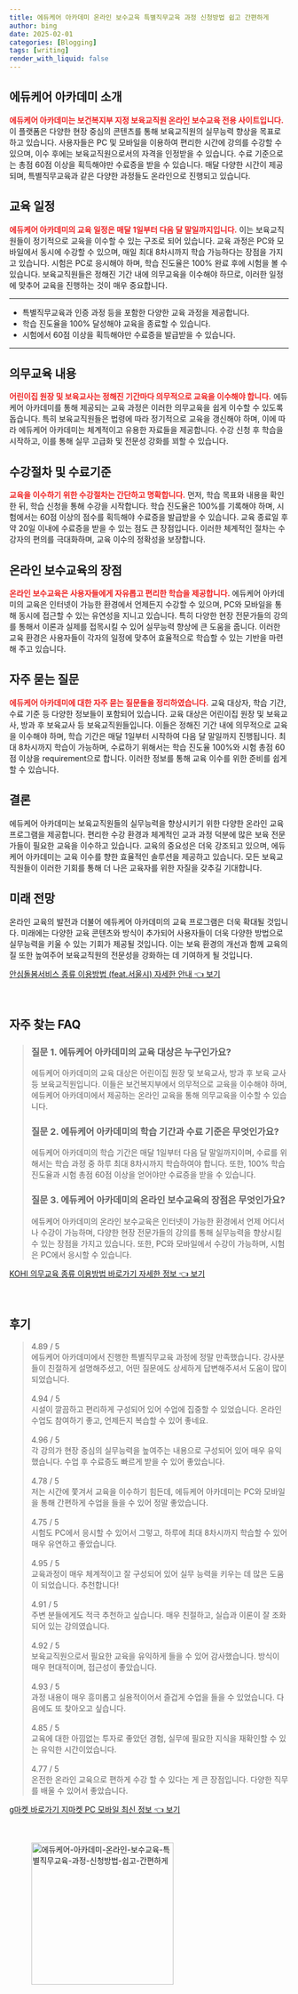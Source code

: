 ```yaml
---
title: 에듀케어 아카데미 온라인 보수교육 특별직무교육 과정 신청방법 쉽고 간편하게
author: bing
date: 2025-02-01
categories: [Blogging]
tags: [writing]
render_with_liquid: false
---
```



<h2 id='에듀케어_아카데미_소개'>에듀케어 아카데미 소개</h2>

<p><b><span style="color: #ee2323;">에듀케어 아카데미는 보건복지부 지정 보육교직원 온라인 보수교육 전용 사이트입니다.</span></b> 이 플랫폼은 다양한 현장 중심의 콘텐츠를 통해 보육교직원의 실무능력 향상을 목표로 하고 있습니다. 사용자들은 PC 및 모바일을 이용하여 편리한 시간에 강의를 수강할 수 있으며, 이수 후에는 보육교직원으로서의 자격을 인정받을 수 있습니다. 수료 기준으로는 총점 60점 이상을 획득해야만 수료증을 받을 수 있습니다. 매달 다양한 시간이 제공되며, 특별직무교육과 같은 다양한 과정들도 온라인으로 진행되고 있습니다.</p>

<h2 id='교육_일정'>교육 일정</h2>

<p><b><span style="color: #ee2323;">에듀케어 아카데미의 교육 일정은 매달 1일부터 다음 달 말일까지입니다.</span></b> 이는 보육교직원들이 정기적으로 교육을 이수할 수 있는 구조로 되어 있습니다. 교육 과정은 PC와 모바일에서 동시에 수강할 수 있으며, 매일 최대 8차시까지 학습 가능하다는 장점을 가지고 있습니다. 시험은 PC로 응시해야 하며, 학습 진도율은 100% 완료 후에 시험을 볼 수 있습니다. 보육교직원들은 정해진 기간 내에 의무교육을 이수해야 하므로, 이러한 일정에 맞추어 교육을 진행하는 것이 매우 중요합니다.</p>

<hr />

<ul>
    <li>특별직무교육과 인증 과정 등을 포함한 다양한 교육 과정을 제공합니다.</li>
    <li>학습 진도율을 100% 달성해야 교육을 종료할 수 있습니다.</li>
    <li>시험에서 60점 이상을 획득해야만 수료증을 발급받을 수 있습니다.</li>
</ul>

<hr />

<h2 id='의무교육_내용'>의무교육 내용</h2>

<p><b><span style="color: #ee2323;">어린이집 원장 및 보육교사는 정해진 기간마다 의무적으로 교육을 이수해야 합니다.</span></b> 에듀케어 아카데미를 통해 제공되는 교육 과정은 이러한 의무교육을 쉽게 이수할 수 있도록 돕습니다. 특히 보육교직원들은 법령에 따라 정기적으로 교육을 갱신해야 하며, 이에 따라 에듀케어 아카데미는 체계적이고 유용한 자료들을 제공합니다. 수강 신청 후 학습을 시작하고, 이를 통해 실무 고급화 및 전문성 강화를 꾀할 수 있습니다.</p>

<h2 id='수강절차_및_수료기준'>수강절차 및 수료기준</h2>

<p><b><span style="color: #ee2323;">교육을 이수하기 위한 수강절차는 간단하고 명확합니다.</span></b> 먼저, 학습 목표와 내용을 확인한 뒤, 학습 신청을 통해 수강을 시작합니다. 학습 진도율은 100%를 기록해야 하며, 시험에서는 60점 이상의 점수를 획득해야 수료증을 발급받을 수 있습니다. 교육 종료일 후 약 20일 이내에 수료증을 받을 수 있는 점도 큰 장점입니다. 이러한 체계적인 절차는 수강자의 편의를 극대화하며, 교육 이수의 정확성을 보장합니다.</p>

<h2 id='온라인_보수교육의_장점'>온라인 보수교육의 장점</h2>

<p><b><span style="color: #ee2323;">온라인 보수교육은 사용자들에게 자유롭고 편리한 학습을 제공합니다.</span></b> 에듀케어 아카데미의 교육은 인터넷이 가능한 환경에서 언제든지 수강할 수 있으며, PC와 모바일을 통해 동시에 접근할 수 있는 유연성을 지니고 있습니다. 특히 다양한 현장 전문가들의 강의를 통해서 이론과 실제를 접목시킬 수 있어 실무능력 향상에 큰 도움을 줍니다. 이러한 교육 환경은 사용자들이 각자의 일정에 맞추어 효율적으로 학습할 수 있는 기반을 마련해 주고 있습니다.</p>

<h2 id='자주_묻는_질문'>자주 묻는 질문</h2>

<p><b><span style="color: #ee2323;">에듀케어 아카데미에 대한 자주 묻는 질문들을 정리하였습니다.</span></b> 교육 대상자, 학습 기간, 수료 기준 등 다양한 정보들이 포함되어 있습니다. 교육 대상은 어린이집 원장 및 보육교사, 방과 후 보육교사 등 보육교직원들입니다. 이들은 정해진 기간 내에 의무적으로 교육을 이수해야 하며, 학습 기간은 매달 1일부터 시작하여 다음 달 말일까지 진행됩니다. 최대 8차시까지 학습이 가능하며, 수료하기 위해서는 학습 진도율 100%와 시험 총점 60점 이상을 requirement으로 합니다. 이러한 정보를 통해 교육 이수를 위한 준비를 쉽게 할 수 있습니다.</p>

<h2 id='결론'>결론</h2>

<p>에듀케어 아카데미는 보육교직원들의 실무능력을 향상시키기 위한 다양한 온라인 교육 프로그램을 제공합니다. 편리한 수강 환경과 체계적인 교과 과정 덕분에 많은 보육 전문가들이 필요한 교육을 이수하고 있습니다. 교육의 중요성은 더욱 강조되고 있으며, 에듀케어 아카데미는 교육 이수를 향한 효율적인 솔루션을 제공하고 있습니다. 모든 보육교직원들이 이러한 기회를 통해 더 나은 교육자를 위한 자질을 갖추길 기대합니다.</p>

<h2 id='미래_전망'>미래 전망</h2>

<p>온라인 교육의 발전과 더불어 에듀케어 아카데미의 교육 프로그램은 더욱 확대될 것입니다. 미래에는 다양한 교육 콘텐츠와 방식이 추가되어 사용자들이 더욱 다양한 방법으로 실무능력을 키울 수 있는 기회가 제공될 것입니다. 이는 보육 환경의 개선과 함께 교육의 질 또한 높여주어 보육교직원의 전문성을 강화하는 데 기여하게 될 것입니다.</p>


<p><a class="click-button" title="안심돌봄서비스 종류 이용방법 (feat.서울시) 자세한 안내" href="https://yellowplanner.github.io/posts/%EC%95%88%EC%8B%AC%EB%8F%8C%EB%B4%84%EC%84%9C%EB%B9%84%EC%8A%A4-%EC%A2%85%EB%A5%98-%EC%9D%B4%EC%9A%A9%EB%B0%A9%EB%B2%95-(feat.%EC%84%9C%EC%9A%B8%EC%8B%9C)-%EC%9E%90%EC%84%B8%ED%95%9C-%EC%95%88%EB%82%B4/" rel="dofollow">안심돌봄서비스 종류 이용방법 (feat.서울시) 자세한 안내 👈 보기</a></p><br>
<h2 id='자주_찾는_FAQ'>자주 찾는 FAQ</h2>
<div itemscope="" itemtype="https://schema.org/FAQPage"> 
<blockquote> 
<div itemscope="" itemprop="mainEntity" itemtype="https://schema.org/Question"> 
<h3 itemprop="name">질문 1. 에듀케어 아카데미의 교육 대상은 누구인가요?</h3> 
<div itemscope="" itemprop="acceptedAnswer" itemtype="https://schema.org/Answer"> 
<span itemprop="text"> 
<p>에듀케어 아카데미의 교육 대상은 어린이집 원장 및 보육교사, 방과 후 보육 교사 등 보육교직원입니다. 이들은 보건복지부에서 의무적으로 교육을 이수해야 하며, 에듀케어 아카데미에서 제공하는 온라인 교육을 통해 의무교육을 이수할 수 있습니다.</p> 
</span> 
</div> 
</div> 

<div itemscope="" itemprop="mainEntity" itemtype="https://schema.org/Question"> 
<h3 itemprop="name">질문 2. 에듀케어 아카데미의 학습 기간과 수료 기준은 무엇인가요?</h3> 
<div itemscope="" itemprop="acceptedAnswer" itemtype="https://schema.org/Answer"> 
<span itemprop="text"> 
<p>에듀케어 아카데미의 학습 기간은 매달 1일부터 다음 달 말일까지이며, 수료를 위해서는 학습 과정 중 하루 최대 8차시까지 학습하여야 합니다. 또한, 100% 학습 진도율과 시험 총점 60점 이상을 얻어야만 수료증을 받을 수 있습니다.</p> 
</span> 
</div> 
</div> 

<div itemscope="" itemprop="mainEntity" itemtype="https://schema.org/Question"> 
<h3 itemprop="name">질문 3. 에듀케어 아카데미의 온라인 보수교육의 장점은 무엇인가요?</h3> 
<div itemscope="" itemprop="acceptedAnswer" itemtype="https://schema.org/Answer"> 
<span itemprop="text"> 
<p>에듀케어 아카데미의 온라인 보수교육은 인터넷이 가능한 환경에서 언제 어디서나 수강이 가능하며, 다양한 현장 전문가들의 강의를 통해 실무능력을 향상시킬 수 있는 장점을 가지고 있습니다. 또한, PC와 모바일에서 수강이 가능하며, 시험은 PC에서 응시할 수 있습니다.</p> 
</span> 
</div> 
</div> 

</blockquote> 
</div>
<p><a class="click-button" title="KOHI 의무교육 종류 이용방법 바로가기 자세한 정보" href="https://yellowplanner.github.io/posts/KOHI-%EC%9D%98%EB%AC%B4%EA%B5%90%EC%9C%A1-%EC%A2%85%EB%A5%98-%EC%9D%B4%EC%9A%A9%EB%B0%A9%EB%B2%95-%EB%B0%94%EB%A1%9C%EA%B0%80%EA%B8%B0-%EC%9E%90%EC%84%B8%ED%95%9C-%EC%A0%95%EB%B3%B4/" rel="dofollow">KOHI 의무교육 종류 이용방법 바로가기 자세한 정보 👈 보기</a></p><br>
<h2 id='후기'>후기</h2>
<div itemscope itemtype="https://schema.org/Product">
  <blockquote>
  <div itemprop="review" itemscope itemtype="https://schema.org/Review">
      <div itemprop="reviewRating" itemscope itemtype="https://schema.org/Rating"> <span itemprop="ratingValue">4.89</span> / <span itemprop="bestRating">5</span> </div>
      <span itemprop="reviewBody">에듀케어 아카데미에서 진행한 특별직무교육 과정에 정말 만족했습니다. 강사분들이 친절하게 설명해주셨고, 어떤 질문에도 상세하게 답변해주셔서 도움이 많이 되었습니다.</span>
  </div>
  <br>
  <div itemprop="review" itemscope itemtype="https://schema.org/Review">
      <div itemprop="reviewRating" itemscope itemtype="https://schema.org/Rating"> <span itemprop="ratingValue">4.94</span> / <span itemprop="bestRating">5</span> </div>
      <span itemprop="reviewBody">시설이 깔끔하고 편리하게 구성되어 있어 수업에 집중할 수 있었습니다. 온라인 수업도 참여하기 좋고, 언제든지 복습할 수 있어 좋네요.</span>
  </div>
  <br>
  <div itemprop="review" itemscope itemtype="https://schema.org/Review">
      <div itemprop="reviewRating" itemscope itemtype="https://schema.org/Rating"> <span itemprop="ratingValue">4.96</span> / <span itemprop="bestRating">5</span> </div>
      <span itemprop="reviewBody">각 강의가 현장 중심의 실무능력을 높여주는 내용으로 구성되어 있어 매우 유익했습니다. 수업 후 수료증도 빠르게 받을 수 있어 좋았습니다.</span>
  </div>
  <br>
  <div itemprop="review" itemscope itemtype="https://schema.org/Review">
      <div itemprop="reviewRating" itemscope itemtype="https://schema.org/Rating"> <span itemprop="ratingValue">4.78</span> / <span itemprop="bestRating">5</span> </div>
      <span itemprop="reviewBody">저는 시간에 쫓겨서 교육을 이수하기 힘든데, 에듀케어 아카데미는 PC와 모바일을 통해 간편하게 수업을 들을 수 있어 정말 좋았습니다.</span>
  </div>
  <br>
  <div itemprop="review" itemscope itemtype="https://schema.org/Review">
      <div itemprop="reviewRating" itemscope itemtype="https://schema.org/Rating"> <span itemprop="ratingValue">4.75</span> / <span itemprop="bestRating">5</span> </div>
      <span itemprop="reviewBody">시험도 PC에서 응시할 수 있어서 그렇고, 하루에 최대 8차시까지 학습할 수 있어 매우 유연하고 좋았습니다.</span>
  </div>
  <br>
  <div itemprop="review" itemscope itemtype="https://schema.org/Review">
      <div itemprop="reviewRating" itemscope itemtype="https://schema.org/Rating"> <span itemprop="ratingValue">4.95</span> / <span itemprop="bestRating">5</span> </div>
      <span itemprop="reviewBody">교육과정이 매우 체계적이고 잘 구성되어 있어 실무 능력을 키우는 데 많은 도움이 되었습니다. 추천합니다!</span>
  </div>
  <br>
  <div itemprop="review" itemscope itemtype="https://schema.org/Review">
      <div itemprop="reviewRating" itemscope itemtype="https://schema.org/Rating"> <span itemprop="ratingValue">4.91</span> / <span itemprop="bestRating">5</span> </div>
      <span itemprop="reviewBody">주변 분들에게도 적극 추천하고 싶습니다. 매우 친절하고, 실습과 이론이 잘 조화되어 있는 강의였습니다.</span>
  </div>
  <br>
  <div itemprop="review" itemscope itemtype="https://schema.org/Review">
      <div itemprop="reviewRating" itemscope itemtype="https://schema.org/Rating"> <span itemprop="ratingValue">4.92</span> / <span itemprop="bestRating">5</span> </div>
      <span itemprop="reviewBody">보육교직원으로서 필요한 교육을 유익하게 들을 수 있어 감사했습니다. 방식이 매우 현대적이며, 접근성이 좋았습니다.</span>
  </div>
  <br>
  <div itemprop="review" itemscope itemtype="https://schema.org/Review">
      <div itemprop="reviewRating" itemscope itemtype="https://schema.org/Rating"> <span itemprop="ratingValue">4.93</span> / <span itemprop="bestRating">5</span> </div>
      <span itemprop="reviewBody">과정 내용이 매우 흥미롭고 실용적이어서 즐겁게 수업을 들을 수 있었습니다. 다음에도 또 찾아오고 싶습니다.</span>
  </div>
  <br>
  <div itemprop="review" itemscope itemtype="https://schema.org/Review">
      <div itemprop="reviewRating" itemscope itemtype="https://schema.org/Rating"> <span itemprop="ratingValue">4.85</span> / <span itemprop="bestRating">5</span> </div>
      <span itemprop="reviewBody">교육에 대한 아낌없는 투자로 좋았던 경험, 실무에 필요한 지식을 재확인할 수 있는 유익한 시간이었습니다.</span>
  </div>
  <br>
  <div itemprop="review" itemscope itemtype="https://schema.org/Review">
      <div itemprop="reviewRating" itemscope itemtype="https://schema.org/Rating"> <span itemprop="ratingValue">4.77</span> / <span itemprop="bestRating">5</span> </div>
      <span itemprop="reviewBody">온전한 온라인 교육으로 편하게 수강 할 수 있다는 게 큰 장점입니다. 다양한 직무를 배울 수 있어서 좋았습니다.</span>
  </div>
  </blockquote>
</div>
<p><a class="click-button" title="g마켓 바로가기 지마켓 PC 모바일 최신 정보" href="https://yellowplanner.github.io/posts/g%EB%A7%88%EC%BC%93-%EB%B0%94%EB%A1%9C%EA%B0%80%EA%B8%B0-%EC%A7%80%EB%A7%88%EC%BC%93-PC-%EB%AA%A8%EB%B0%94%EC%9D%BC-%EC%B5%9C%EC%8B%A0-%EC%A0%95%EB%B3%B4/" rel="dofollow">g마켓 바로가기 지마켓 PC 모바일 최신 정보 👈 보기</a></p><br>
<figure class="image"><img src="https://yellowplanner.github.io/assets/img/thumbnail/에듀케어-아카데미-온라인-보수교육-특별직무교육-과정-신청방법-쉽고-간편하게.webp" alt="에듀케어-아카데미-온라인-보수교육-특별직무교육-과정-신청방법-쉽고-간편하게" width="256" height="256"></figure>